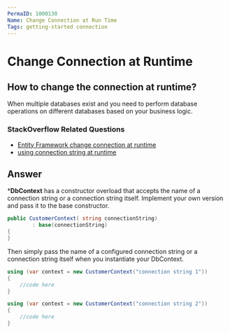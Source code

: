 ```yaml
---
PermaID: 1000130
Name: Change Connection at Run Time
Tags: getting-started connection
---
```


# Change Connection at Runtime

## How to change the connection at runtime? 

When multiple databases exist and you need to perform database operations on different databases based on your business logic. 

### StackOverflow Related Questions

 - [Entity Framework change connection at runtime](https://stackoverflow.com/questions/20216147/entity-framework-change-connection-at-runtime)
 - [using connection string at runtime](https://stackoverflow.com/questions/27572279/using-connection-string-at-runtime?noredirect=1&lq=1)

## Answer

***DbContext** has a constructor overload that accepts the name of a connection string or a connection string itself. Implement your own version and pass it to the base constructor.


```csharp
public CustomerContext( string connectionString) 
        : base(connectionString)
{
}
```

Then simply pass the name of a configured connection string or a connection string itself when you instantiate your DbContext.


```csharp
using (var context = new CustomerContext("connection string 1"))
{
    //code here
}

using (var context = new CustomerContext("connection string 2"))
{
    //code here
}
```